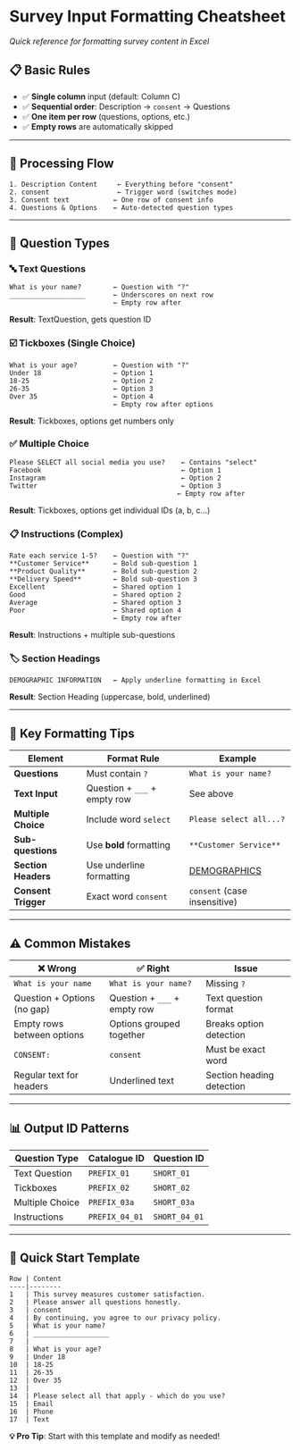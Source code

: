 # Survey Input Formatting Cheatsheet

_Quick reference for formatting survey content in Excel_

## 📋 Basic Rules

-   ✅ **Single column** input (default: Column C)
-   ✅ **Sequential order**: Description → `consent` → Questions
-   ✅ **One item per row** (questions, options, etc.)
-   ✅ **Empty rows** are automatically skipped

---

## 🔄 Processing Flow

```
1. Description Content     ← Everything before "consent"
2. consent                 ← Trigger word (switches mode)
3. Consent text           ← One row of consent info
4. Questions & Options    ← Auto-detected question types
```

---

## 📝 Question Types

### 🔤 Text Questions

```
What is your name?        ← Question with "?"
___________________       ← Underscores on next row
                          ← Empty row after
```

**Result**: TextQuestion, gets question ID

### ☑️ Tickboxes (Single Choice)

```
What is your age?         ← Question with "?"
Under 18                  ← Option 1
18-25                     ← Option 2
26-35                     ← Option 3
Over 35                   ← Option 4
                          ← Empty row after options
```

**Result**: Tickboxes, options get numbers only

### ✅ Multiple Choice

```
Please SELECT all social media you use?    ← Contains "select"
Facebook                                   ← Option 1
Instagram                                  ← Option 2
Twitter                                    ← Option 3
                                          ← Empty row after
```

**Result**: Tickboxes, options get individual IDs (a, b, c...)

### 📋 Instructions (Complex)

```
Rate each service 1-5?    ← Question with "?"
**Customer Service**      ← Bold sub-question 1
**Product Quality**       ← Bold sub-question 2
**Delivery Speed**        ← Bold sub-question 3
Excellent                 ← Shared option 1
Good                      ← Shared option 2
Average                   ← Shared option 3
Poor                      ← Shared option 4
                          ← Empty row after
```

**Result**: Instructions + multiple sub-questions

### 🏷️ Section Headings

```
DEMOGRAPHIC INFORMATION   ← Apply underline formatting in Excel
```

**Result**: Section Heading (uppercase, bold, underlined)

---

## 🎯 Key Formatting Tips

| Element             | Format Rule                  | Example                      |
| ------------------- | ---------------------------- | ---------------------------- |
| **Questions**       | Must contain `?`             | `What is your name?`         |
| **Text Input**      | Question + `___` + empty row | See above                    |
| **Multiple Choice** | Include word `select`        | `Please select all...?`      |
| **Sub-questions**   | Use **bold** formatting      | `**Customer Service**`       |
| **Section Headers** | Use underline formatting     | <u>DEMOGRAPHICS</u>          |
| **Consent Trigger** | Exact word `consent`         | `consent` (case insensitive) |

---

## ⚠️ Common Mistakes

| ❌ Wrong                    | ✅ Right                     | Issue                     |
| --------------------------- | ---------------------------- | ------------------------- |
| `What is your name`         | `What is your name?`         | Missing `?`               |
| Question + Options (no gap) | Question + `___` + empty row | Text question format      |
| Empty rows between options  | Options grouped together     | Breaks option detection   |
| `CONSENT:`                  | `consent`                    | Must be exact word        |
| Regular text for headers    | Underlined text              | Section heading detection |

---

## 📊 Output ID Patterns

| Question Type   | Catalogue ID   | Question ID   |
| --------------- | -------------- | ------------- |
| Text Question   | `PREFIX_01`    | `SHORT_01`    |
| Tickboxes       | `PREFIX_02`    | `SHORT_02`    |
| Multiple Choice | `PREFIX_03a`   | `SHORT_03a`   |
| Instructions    | `PREFIX_04_01` | `SHORT_04_01` |

---

## 🚀 Quick Start Template

```
Row | Content
----|--------
1   | This survey measures customer satisfaction.
2   | Please answer all questions honestly.
3   | consent
4   | By continuing, you agree to our privacy policy.
5   | What is your name?
6   | ___________________
7   |
8   | What is your age?
9   | Under 18
10  | 18-25
11  | 26-35
12  | Over 35
13  |
14  | Please select all that apply - which do you use?
15  | Email
16  | Phone
17  | Text
```

**💡 Pro Tip**: Start with this template and modify as needed!
